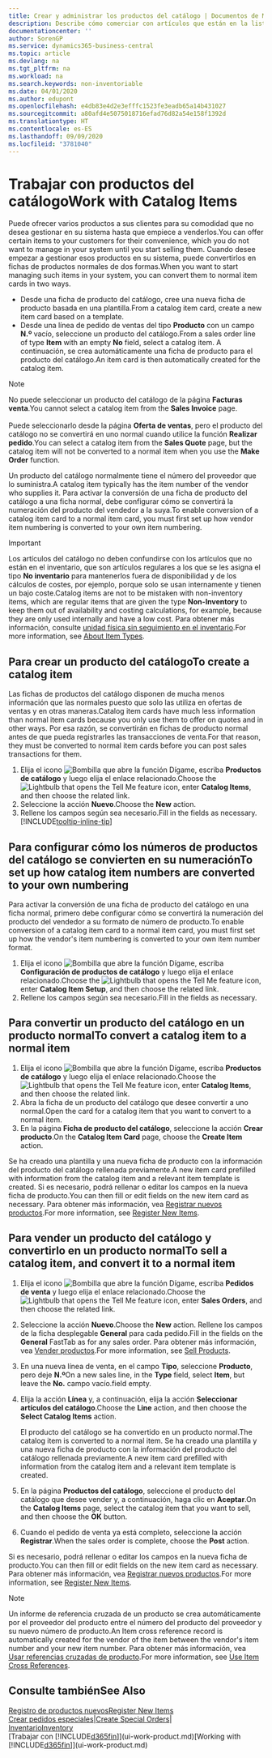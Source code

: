 ```yaml
---
title: Crear y administrar los productos del catálogo | Documentos de Microsoft
description: Describe cómo comerciar con artículos que están en la lista de artículos de proveedores pero no en su propia lista de artículos.
documentationcenter: ''
author: SorenGP
ms.service: dynamics365-business-central
ms.topic: article
ms.devlang: na
ms.tgt_pltfrm: na
ms.workload: na
ms.search.keywords: non-inventoriable
ms.date: 04/01/2020
ms.author: edupont
ms.openlocfilehash: e4db83e4d2e3efffc1523fe3eadb65a14b431027
ms.sourcegitcommit: a80afd4e5075018716efad76d82a54e158f1392d
ms.translationtype: HT
ms.contentlocale: es-ES
ms.lasthandoff: 09/09/2020
ms.locfileid: "3781040"
---
```

# <a name="work-with-catalog-items"></a><span data-ttu-id="c308b-103">Trabajar con productos del catálogo</span><span class="sxs-lookup"><span data-stu-id="c308b-103">Work with Catalog Items</span></span>
<span data-ttu-id="c308b-104">Puede ofrecer varios productos a sus clientes para su comodidad que no desea gestionar en su sistema hasta que empiece a venderlos.</span><span class="sxs-lookup"><span data-stu-id="c308b-104">You can offer certain items to your customers for their convenience, which you do not want to manage in your system until you start selling them.</span></span> <span data-ttu-id="c308b-105">Cuando desee empezar a gestionar esos productos en su sistema, puede convertirlos en fichas de productos normales de dos formas.</span><span class="sxs-lookup"><span data-stu-id="c308b-105">When you want to start managing such items in your system, you can convert them to normal item cards in two ways.</span></span>

* <span data-ttu-id="c308b-106">Desde una ficha de producto del catálogo, cree una nueva ficha de producto basada en una plantilla.</span><span class="sxs-lookup"><span data-stu-id="c308b-106">From a catalog item card, create a new item card based on a template.</span></span>
* <span data-ttu-id="c308b-107">Desde una línea de pedido de ventas del tipo **Producto** con un campo **N.º** vacío, seleccione un producto del catálogo.</span><span class="sxs-lookup"><span data-stu-id="c308b-107">From a sales order line of type **Item** with an empty **No** field, select a catalog item.</span></span> <span data-ttu-id="c308b-108">A continuación, se crea automáticamente una ficha de producto para el producto del catálogo.</span><span class="sxs-lookup"><span data-stu-id="c308b-108">An item card is then automatically created for the catalog item.</span></span>

> [!NOTE]  
> <span data-ttu-id="c308b-109">No puede seleccionar un producto del catálogo de la página **Facturas venta**.</span><span class="sxs-lookup"><span data-stu-id="c308b-109">You cannot select a catalog item from the **Sales Invoice** page.</span></span><br /><br />
> <span data-ttu-id="c308b-110">Puede seleccionarlo desde la página **Oferta de ventas**, pero el producto del catálogo no se convertirá en uno normal cuando utilice la función **Realizar pedido**.</span><span class="sxs-lookup"><span data-stu-id="c308b-110">You can select a catalog item from the **Sales Quote** page, but the catalog item will not be converted to a normal item when you use the **Make Order** function.</span></span>

<span data-ttu-id="c308b-111">Un producto del catálogo normalmente tiene el número del proveedor que lo suministra.</span><span class="sxs-lookup"><span data-stu-id="c308b-111">A catalog item typically has the item number of the vendor who supplies it.</span></span> <span data-ttu-id="c308b-112">Para activar la conversión de una ficha de producto del catálogo a una ficha normal, debe configurar cómo se convertirá la numeración del producto del vendedor a la suya.</span><span class="sxs-lookup"><span data-stu-id="c308b-112">To enable conversion of a catalog item card to a normal item card, you must first set up how vendor item numbering is converted to your own item numbering.</span></span>   

> [!Important]
> <span data-ttu-id="c308b-113">Los artículos del catálogo no deben confundirse con los artículos que no están en el inventario, que son artículos regulares a los que se les asigna el tipo **No inventario** para mantenerlos fuera de disponibilidad y de los cálculos de costes, por ejemplo, porque solo se usan internamente y tienen un bajo coste.</span><span class="sxs-lookup"><span data-stu-id="c308b-113">Catalog items are not to be mistaken with non-inventory items, which are regular items that are given the type **Non-Inventory** to keep them out of availability and costing calculations, for example, because they are only used internally and have a low cost.</span></span> <span data-ttu-id="c308b-114">Para obtener más información, consulte [unidad física sin seguimiento en el inventario](inventory-about-item-types.md).</span><span class="sxs-lookup"><span data-stu-id="c308b-114">For more information, see [About Item Types](inventory-about-item-types.md).</span></span>

## <a name="to-create-a-catalog-item"></a><span data-ttu-id="c308b-115">Para crear un producto del catálogo</span><span class="sxs-lookup"><span data-stu-id="c308b-115">To create a catalog item</span></span>
<span data-ttu-id="c308b-116">Las fichas de productos del catálogo disponen de mucha menos información que las normales puesto que solo las utiliza en ofertas de ventas y en otras maneras.</span><span class="sxs-lookup"><span data-stu-id="c308b-116">Catalog item cards have much less information than normal item cards because you only use them to offer on quotes and in other ways.</span></span> <span data-ttu-id="c308b-117">Por esa razón, se convertirán en fichas de producto normal antes de que pueda registrarles las transacciones de venta.</span><span class="sxs-lookup"><span data-stu-id="c308b-117">For that reason, they must be converted to normal item cards before you can post sales transactions for them.</span></span>

1. <span data-ttu-id="c308b-118">Elija el icono ![Bombilla que abre la función Dígame](media/ui-search/search_small.png "Dígame qué desea hacer"), escriba **Productos de catálogo** y luego elija el enlace relacionado.</span><span class="sxs-lookup"><span data-stu-id="c308b-118">Choose the ![Lightbulb that opens the Tell Me feature](media/ui-search/search_small.png "Tell me what you want to do") icon, enter **Catalog Items**, and then choose the related link.</span></span>
2. <span data-ttu-id="c308b-119">Seleccione la acción **Nuevo**.</span><span class="sxs-lookup"><span data-stu-id="c308b-119">Choose the **New** action.</span></span>
3. <span data-ttu-id="c308b-120">Rellene los campos según sea necesario.</span><span class="sxs-lookup"><span data-stu-id="c308b-120">Fill in the fields as necessary.</span></span> [!INCLUDE[tooltip-inline-tip](includes/tooltip-inline-tip_md.md)]

## <a name="to-set-up-how-catalog-item-numbers-are-converted-to-your-own-numbering"></a><span data-ttu-id="c308b-121">Para configurar cómo los números de productos del catálogo se convierten en su numeración</span><span class="sxs-lookup"><span data-stu-id="c308b-121">To set up how catalog item numbers are converted to your own numbering</span></span>
<span data-ttu-id="c308b-122">Para activar la conversión de una ficha de producto del catálogo en una ficha normal, primero debe configurar cómo se convertirá la numeración del producto del vendedor a su formato de número de producto.</span><span class="sxs-lookup"><span data-stu-id="c308b-122">To enable conversion of a catalog item card to a normal item card, you must first set up how the vendor's item numbering is converted to your own item number format.</span></span>

1. <span data-ttu-id="c308b-123">Elija el icono ![Bombilla que abre la función Dígame](media/ui-search/search_small.png "Dígame qué desea hacer"), escriba **Configuración de productos de catálogo** y luego elija el enlace relacionado.</span><span class="sxs-lookup"><span data-stu-id="c308b-123">Choose the ![Lightbulb that opens the Tell Me feature](media/ui-search/search_small.png "Tell me what you want to do") icon, enter **Catalog Item Setup**, and then choose the related link.</span></span>
2. <span data-ttu-id="c308b-124">Rellene los campos según sea necesario.</span><span class="sxs-lookup"><span data-stu-id="c308b-124">Fill in the fields as necessary.</span></span>

## <a name="to-convert-a-catalog-item-to-a-normal-item"></a><span data-ttu-id="c308b-125">Para convertir un producto del catálogo en un producto normal</span><span class="sxs-lookup"><span data-stu-id="c308b-125">To convert a catalog item to a normal item</span></span>
1. <span data-ttu-id="c308b-126">Elija el icono ![Bombilla que abre la función Dígame](media/ui-search/search_small.png "Dígame qué desea hacer"), escriba **Productos de catálogo** y luego elija el enlace relacionado.</span><span class="sxs-lookup"><span data-stu-id="c308b-126">Choose the ![Lightbulb that opens the Tell Me feature](media/ui-search/search_small.png "Tell me what you want to do") icon, enter **Catalog Items**, and then choose the related link.</span></span>
2. <span data-ttu-id="c308b-127">Abra la ficha de un producto del catálogo que desee convertir a uno normal.</span><span class="sxs-lookup"><span data-stu-id="c308b-127">Open the card for a catalog item that you want to convert to a normal item.</span></span>
3. <span data-ttu-id="c308b-128">En la página **Ficha de producto del catálogo**, seleccione la acción **Crear producto**.</span><span class="sxs-lookup"><span data-stu-id="c308b-128">On the **Catalog Item Card** page, choose the **Create Item** action.</span></span>

<span data-ttu-id="c308b-129">Se ha creado una plantilla y una nueva ficha de producto con la información del producto del catálogo rellenada previamente.</span><span class="sxs-lookup"><span data-stu-id="c308b-129">A new item card prefilled with information from the catalog item and a relevant item template is created.</span></span> <span data-ttu-id="c308b-130">Si es necesario, podrá rellenar o editar los campos en la nueva ficha de producto.</span><span class="sxs-lookup"><span data-stu-id="c308b-130">You can then fill or edit fields on the new item card as necessary.</span></span> <span data-ttu-id="c308b-131">Para obtener más información, vea [Registrar nuevos productos](inventory-how-register-new-items.md).</span><span class="sxs-lookup"><span data-stu-id="c308b-131">For more information, see [Register New Items](inventory-how-register-new-items.md).</span></span>

## <a name="to-sell-a-catalog-item-and-convert-it-to-a-normal-item"></a><span data-ttu-id="c308b-132">Para vender un producto del catálogo y convertirlo en un producto normal</span><span class="sxs-lookup"><span data-stu-id="c308b-132">To sell a catalog item, and convert it to a normal item</span></span>
1. <span data-ttu-id="c308b-133">Elija el icono ![Bombilla que abre la función Dígame](media/ui-search/search_small.png "Dígame qué desea hacer"), escriba **Pedidos de venta** y luego elija el enlace relacionado.</span><span class="sxs-lookup"><span data-stu-id="c308b-133">Choose the ![Lightbulb that opens the Tell Me feature](media/ui-search/search_small.png "Tell me what you want to do") icon, enter **Sales Orders**, and then choose the related link.</span></span>
2. <span data-ttu-id="c308b-134">Seleccione la acción **Nuevo**.</span><span class="sxs-lookup"><span data-stu-id="c308b-134">Choose the **New** action.</span></span> <span data-ttu-id="c308b-135">Rellene los campos de la ficha desplegable **General** para cada pedido.</span><span class="sxs-lookup"><span data-stu-id="c308b-135">Fill in the fields on the **General** FastTab as for any sales order.</span></span> <span data-ttu-id="c308b-136">Para obtener más información, vea [Vender productos](sales-how-sell-products.md).</span><span class="sxs-lookup"><span data-stu-id="c308b-136">For more information, see [Sell Products](sales-how-sell-products.md).</span></span>
3. <span data-ttu-id="c308b-137">En una nueva línea de venta, en el campo **Tipo**, seleccione **Producto**, pero deje **N.º**</span><span class="sxs-lookup"><span data-stu-id="c308b-137">On a new sales line, in the **Type** field, select **Item**, but leave the **No.**</span></span> <span data-ttu-id="c308b-138">campo vacío.</span><span class="sxs-lookup"><span data-stu-id="c308b-138">field empty.</span></span>
4. <span data-ttu-id="c308b-139">Elija la acción **Línea** y, a continuación, elija la acción **Seleccionar artículos del catálogo**.</span><span class="sxs-lookup"><span data-stu-id="c308b-139">Choose the **Line** action, and then choose the **Select Catalog Items** action.</span></span>

    <span data-ttu-id="c308b-140">El producto del catálogo se ha convertido en un producto normal.</span><span class="sxs-lookup"><span data-stu-id="c308b-140">The catalog item is converted to a normal item.</span></span> <span data-ttu-id="c308b-141">Se ha creado una plantilla y una nueva ficha de producto con la información del producto del catálogo rellenada previamente.</span><span class="sxs-lookup"><span data-stu-id="c308b-141">A new item card prefilled with information from the catalog item and a relevant item template is created.</span></span>
5. <span data-ttu-id="c308b-142">En la página **Productos del catálogo**, seleccione el producto del catálogo que desee vender y, a continuación, haga clic en **Aceptar**.</span><span class="sxs-lookup"><span data-stu-id="c308b-142">On the **Catalog Items** page, select the catalog item that you want to sell, and then choose the **OK** button.</span></span>
6. <span data-ttu-id="c308b-143">Cuando el pedido de venta ya está completo, seleccione la acción **Registrar**.</span><span class="sxs-lookup"><span data-stu-id="c308b-143">When the sales order is complete, choose the **Post** action.</span></span>

<span data-ttu-id="c308b-144">Si es necesario, podrá rellenar o editar los campos en la nueva ficha de producto.</span><span class="sxs-lookup"><span data-stu-id="c308b-144">You can then fill or edit fields on the new item card as necessary.</span></span> <span data-ttu-id="c308b-145">Para obtener más información, vea [Registrar nuevos productos](inventory-how-register-new-items.md).</span><span class="sxs-lookup"><span data-stu-id="c308b-145">For more information, see [Register New Items](inventory-how-register-new-items.md).</span></span>

> [!NOTE]  
>   <span data-ttu-id="c308b-146">Un informe de referencia cruzada de un producto se crea automáticamente por el proveedor del producto entre el número del producto del proveedor y su nuevo número de producto.</span><span class="sxs-lookup"><span data-stu-id="c308b-146">An Item cross reference record is automatically created for the vendor of the item between the vendor's item number and your new item number.</span></span> <span data-ttu-id="c308b-147">Para obtener más información, vea [Usar referencias cruzadas de producto](inventory-how-use-item-cross-refs.md).</span><span class="sxs-lookup"><span data-stu-id="c308b-147">For more information, see [Use Item Cross References](inventory-how-use-item-cross-refs.md).</span></span>

## <a name="see-also"></a><span data-ttu-id="c308b-148">Consulte también</span><span class="sxs-lookup"><span data-stu-id="c308b-148">See Also</span></span>
[<span data-ttu-id="c308b-149">Registro de productos nuevos</span><span class="sxs-lookup"><span data-stu-id="c308b-149">Register New Items</span></span>](inventory-how-register-new-items.md)  
<span data-ttu-id="c308b-150">[Crear pedidos especiales](sales-how-to-create-special-orders.md)|</span><span class="sxs-lookup"><span data-stu-id="c308b-150">[Create Special Orders](sales-how-to-create-special-orders.md)|</span></span>  
[<span data-ttu-id="c308b-151">Inventario</span><span class="sxs-lookup"><span data-stu-id="c308b-151">Inventory</span></span>](inventory-manage-inventory.md)  
<span data-ttu-id="c308b-152">[Trabajar con [!INCLUDE[d365fin](includes/d365fin_md.md)]](ui-work-product.md)</span><span class="sxs-lookup"><span data-stu-id="c308b-152">[Working with [!INCLUDE[d365fin](includes/d365fin_md.md)]](ui-work-product.md)</span></span>

